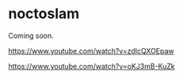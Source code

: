 # noctoslam
Coming soon.

https://www.youtube.com/watch?v=zdIcQXOEpaw

https://www.youtube.com/watch?v=oKJ3mB-KuZk

